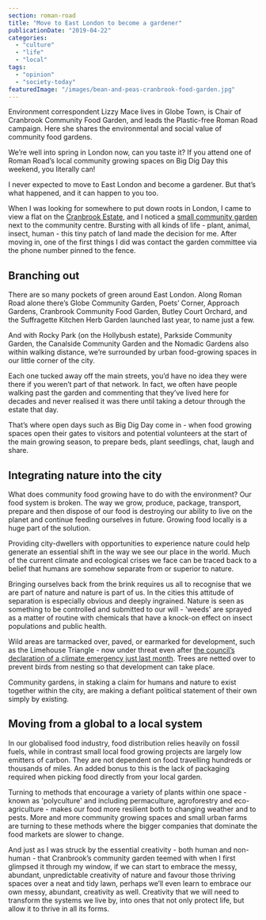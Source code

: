```yaml
---
section: roman-road
title: "Move to East London to become a gardener"
publicationDate: "2019-04-22"
categories: 
  - "culture"
  - "life"
  - "local"
tags: 
  - "opinion"
  - "society-today"
featuredImage: "/images/bean-and-peas-cranbrook-food-garden.jpg"
---
```


Environment correspondent Lizzy Mace lives in Globe Town, is Chair of Cranbrook Community Food Garden, and leads the Plastic-free Roman Road campaign. Here she shares the environmental and social value of community food gardens.

We’re well into spring in London now, can you taste it? If you attend one of Roman Road’s local community growing spaces on Big Dig Day this weekend, you literally can!

I never expected to move to East London and become a gardener. But that’s what happened, and it can happen to you too.

When I was looking for somewhere to put down roots in London, I came to view a flat on the [Cranbrook Estate](https://romanroadlondon.com/cranbrook-estate-history/), and I noticed a [small community garden](https://romanroadlondon.com/cranbrook-community-food-garden-globe-town/) next to the community centre. Bursting with all kinds of life - plant, animal, insect, human - this tiny patch of land made the decision for me. After moving in, one of the first things I did was contact the garden committee via the phone number pinned to the fence.

## **Branching out**

There are so many pockets of green around East London. Along Roman Road alone there’s Globe Community Garden, Poets’ Corner, Approach Gardens, Cranbrook Community Food Garden, Butley Court Orchard, and the Suffragette Kitchen Herb Garden launched last year, to name just a few.

And with Rocky Park (on the Hollybush estate), Parkside Community Garden, the Canalside Community Garden and the Nomadic Gardens also within walking distance, we’re surrounded by urban food-growing spaces in our little corner of the city.

Each one tucked away off the main streets, you’d have no idea they were there if you weren’t part of that network. In fact, we often have people walking past the garden and commenting that they’ve lived here for decades and never realised it was there until taking a detour through the estate that day.

That’s where open days such as Big Dig Day come in - when food growing spaces open their gates to visitors and potential volunteers at the start of the main growing season, to prepare beds, plant seedlings, chat, laugh and share.

## **Integrating nature into the city**

What does community food growing have to do with the environment? Our food system is broken. The way we grow, produce, package, transport, prepare and then dispose of our food is destroying our ability to live on the planet and continue feeding ourselves in future. Growing food locally is a huge part of the solution.

Providing city-dwellers with opportunities to experience nature could help generate an essential shift in the way we see our place in the world. Much of the current climate and ecological crises we face can be traced back to a belief that humans are somehow separate from or superior to nature.

Bringing ourselves back from the brink requires us all to recognise that we are part of nature and nature is part of us. In the cities this attitude of separation is especially obvious and deeply ingrained. Nature is seen as something to be controlled and submitted to our will - 'weeds' are sprayed as a matter of routine with chemicals that have a knock-on effect on insect populations and public health.

Wild areas are tarmacked over, paved, or earmarked for development, such as the Limehouse Triangle - now under threat even after [the council’s declaration of a climate emergency just last month](https://romanroadlondon.com/tower-hamlets-war-air-pollution/). Trees are netted over to prevent birds from nesting so that development can take place.

Community gardens, in staking a claim for humans and nature to exist together within the city, are making a defiant political statement of their own simply by existing.

## Moving from a global to a local system

In our globalised food industry, food distribution relies heavily on fossil fuels, while in contrast small local food growing projects are largely low emitters of carbon. They are not dependent on food travelling hundreds or thousands of miles. An added bonus to this is the lack of packaging required when picking food directly from your local garden.

Turning to methods that encourage a variety of plants within one space - known as 'polyculture' and including permaculture, agroforestry and eco-agriculture - makes our food more resilient both to changing weather and to pests. More and more community growing spaces and small urban farms are turning to these methods where the bigger companies that dominate the food markets are slower to change.

And just as I was struck by the essential creativity - both human and non-human - that Cranbrook’s community garden teemed with when I first glimpsed it through my window, if we can start to embrace the messy, abundant, unpredictable creativity of nature and favour those thriving spaces over a neat and tidy lawn, perhaps we’ll even learn to embrace our own messy, abundant, creativity as well. Creativity that we will need to transform the systems we live by, into ones that not only protect life, but allow it to thrive in all its forms.
